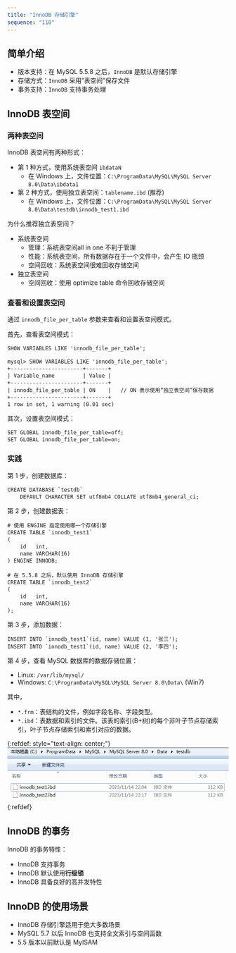 ```yaml
---
title: "InnoDB 存储引擎"
sequence: "110"
---
```


## 简单介绍

- 版本支持：在 MySQL 5.5.8 之后，`InnoDB` 是默认存储引擎
- 存储方式：`InnoDB` 采用”表空间”保存文件
- 事务支持：`InnoDB` 支持事务处理

## InnoDB 表空间

### 两种表空间

InnoDB 表空间有两种形式：

- 第 1 种方式，使用系统表空间 `ibdataN`
    - 在 Windows 上，文件位置：`C:\ProgramData\MySQL\MySQL Server 8.0\Data\ibdata1`
- 第 2 种方式，使用独立表空间：`tablename.ibd` (推荐)
    - 在 Windows 上，文件位置：`C:\ProgramData\MySQL\MySQL Server 8.0\Data\testdb\innodb_test1.ibd`

为什么推荐独立表空间？

- 系统表空间
    - 管理：系统表空间all in one 不利于管理
    - 性能：系统表空间，所有数据存在于一个文件中，会产生 IO 瓶颈
    - 空间回收：系统表空间很难回收存储空间
- 独立表空间
    - 空间回收：使用 optimize table 命令回收存储空间

### 查看和设置表空间

通过 `innodb_file_per_table` 参数来查看和设置表空间模式。

首先，查看表空间模式：

```mysql
SHOW VARIABLES LIKE 'innodb_file_per_table';
```

```text
mysql> SHOW VARIABLES LIKE 'innodb_file_per_table';
+-----------------------+-------+
| Variable_name         | Value |
+-----------------------+-------+
| innodb_file_per_table | ON    |   // ON 表示使用“独立表空间”保存数据
+-----------------------+-------+
1 row in set, 1 warning (0.01 sec)
```

其次，设置表空间模式：

```text
SET GLOBAL innodb_file_per_table=off;
SET GLOBAL innodb_file_per_table=on;
```

### 实践

第 1 步，创建数据库：

```text
CREATE DATABASE `testdb`
    DEFAULT CHARACTER SET utf8mb4 COLLATE utf8mb4_general_ci;
```

第 2 步，创建数据表：

```mysql
# 使用 ENGINE 指定使用哪一个存储引擎
CREATE TABLE `innodb_test1`
(
    id   int,
    name VARCHAR(16)
) ENGINE INNODB;

# 在 5.5.8 之后，默认使用 InnoDB 存储引擎
CREATE TABLE `innodb_test2`
(
    id   int,
    name VARCHAR(16)
);
```

第 3 步，添加数据：

```mysql
INSERT INTO `innodb_test1`(id, name) VALUE (1, '张三');
INSERT INTO `innodb_test1`(id, name) VALUE (2, '李四');
```

第 4 步，查看 MySQL 数据库的数据存储位置：

- Linux: `/var/lib/mysql/`
- Windows: `C:\ProgramData\MySQL\MySQL Server 8.0\Data\` (Win7)

其中，

- `*.frm`：表结构的文件，例如字段名称、字段类型。
- `*.ibd`：表数据和索引的文件。该表的索引(B+树)的每个非叶子节点存储索引，叶子节点存储索引和索引对应的数据。

{:refdef: style="text-align: center;"}
![](/assets/images/db/mysql/storage/windows-storage-data-directory-innodb.png)
{:refdef}

## InnoDB 的事务

InnoDB 的事务特性：

- InnoDB 支持事务
- InnoDB 默认使用**行级锁**
- InnoDB 具备良好的高并发特性

## InnoDB 的使用场景

- InnoDB 存储引擎适用于绝大多数场景
- MySQL 5.7 以后 InnoDB 也支持全文索引与空间函数
- 5.5 版本以前默认是 MyISAM
